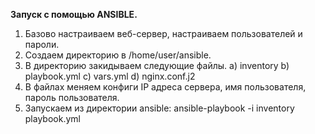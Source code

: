 **Запуск с помощью ANSIBLE.**
1. Базово настраиваем веб-сервер, настраиваем пользователей и пароли.
2. Создаем директорию в /home/user/ansible.
3. В директорию закидываем следующие файлы.
a) inventory
b) playbook.yml
c) vars.yml
d) nginx.conf.j2
4. В файлах меняем конфиги IP адреса сервера, имя пользователя, пароль пользователя.
5. Запускаем из директории ansible: ansible-playbook -i inventory playbook.yml

